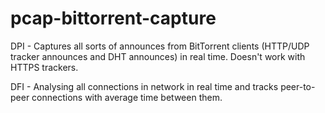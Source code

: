# pcap-bittorrent-capture

DPI - Captures all sorts of announces from BitTorrent clients (HTTP/UDP tracker announces and DHT announces) in real time. Doesn't work with HTTPS trackers.

DFI - Analysing all connections in network in real time and tracks peer-to-peer connections with average time between them.
